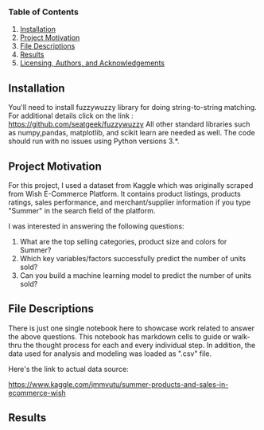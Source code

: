 
### Table of Contents

1. [Installation](#installation)
2. [Project Motivation](#motivation)
3. [File Descriptions](#files)
4. [Results](#results)
5. [Licensing, Authors, and Acknowledgements](#licensing)

## Installation <a name="installation"></a>

You'll need to install fuzzywuzzy library for doing string-to-string matching. For additional details click on the link : https://github.com/seatgeek/fuzzywuzzy
All other standard libraries such as numpy,pandas, matplotlib, and scikit learn are needed as well. The code should run with no issues using Python versions 3.*.

## Project Motivation<a name="motivation"></a>

For this project, I used a dataset from Kaggle which was originally scraped from Wish E-Commerce Platform. It contains product listings, products ratings, sales performance, and merchant/supplier information if you type "Summer" in the search field of the platform.

I was interested in answering the following questions:

1. What are the top selling categories, product size and colors for Summer?
2. Which key variables/factors successfully predict the number of units sold?
3. Can you build a machine learning model to predict the number of units sold?


## File Descriptions <a name="files"></a>

There is just one single notebook here to showcase work related to answer the above questions. This notebook has markdown cells to guide or walk-thru the thought process for each and every individual step. In addition, the data used for analysis and modeling was loaded as ".csv" file.

Here's the link to actual data source:

https://www.kaggle.com/jmmvutu/summer-products-and-sales-in-ecommerce-wish


## Results<a name="results"></a>


